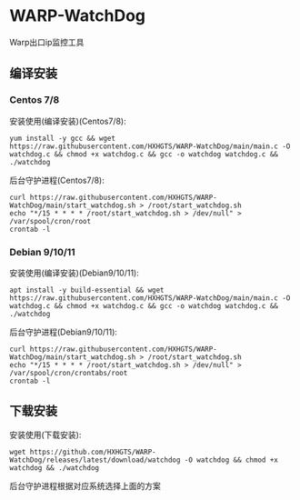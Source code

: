 # WARP-WatchDog
Warp出口ip监控工具

## 编译安装

### Centos 7/8

安装使用(编译安装)(Centos7/8):
```
yum install -y gcc && wget https://raw.githubusercontent.com/HXHGTS/WARP-WatchDog/main/main.c -O watchdog.c && chmod +x watchdog.c && gcc -o watchdog watchdog.c && ./watchdog
```

后台守护进程(Centos7/8):
```
curl https://raw.githubusercontent.com/HXHGTS/WARP-WatchDog/main/start_watchdog.sh > /root/start_watchdog.sh
echo "*/15 * * * * /root/start_watchdog.sh > /dev/null" > /var/spool/cron/root
crontab -l
```

### Debian 9/10/11

安装使用(编译安装)(Debian9/10/11):
```
apt install -y build-essential && wget https://raw.githubusercontent.com/HXHGTS/WARP-WatchDog/main/main.c -O watchdog.c && chmod +x watchdog.c && gcc -o watchdog watchdog.c && ./watchdog
```

后台守护进程(Debian9/10/11):
```
curl https://raw.githubusercontent.com/HXHGTS/WARP-WatchDog/main/start_watchdog.sh > /root/start_watchdog.sh
echo "*/15 * * * * /root/start_watchdog.sh > /dev/null" > /var/spool/cron/crontabs/root
crontab -l
```

## 下载安装

安装使用(下载安装):
```
wget https://github.com/HXHGTS/WARP-WatchDog/releases/latest/download/watchdog -O watchdog && chmod +x watchdog && ./watchdog
```

后台守护进程根据对应系统选择上面的方案
